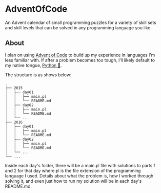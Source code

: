 # AdventOfCode

An Advent calendar of small programming puzzles for a variety of skill sets and
skill levels that can be solved in any programming language you like.

## About

I plan on using [Advent of Code](https://adventofcode.com/) to build up my
experience in languages I'm less familiar with.
If after a problem becomes too tough, I'll likely default to my native tongue,
[Python 🐍](https://www.python.org/).

The structure is as shows below:

```tree
.
├── 2015
│   ├── day01
│   │   ├── main.pl
│   │   └── README.md
│   ├── day02
│   │   ├── main.pl
│   │   └── README.md
│   └── ...
├── 2016
│   ├── day01
│   │   ├── main.pl
│   │   └── README.md
│   ├── day02
│   │   ├── main.pl
│   │   └── README.md
│   └── ...
└── ...
```

Inside each day's folder, there will be a main.pl file with solutions to parts
1 and 2 for that day where pl is the file extension of the programming language
I used.
Details about what the problem is, how I worked through solving it, and even
just how to run my solution will be in each day's README.md.

